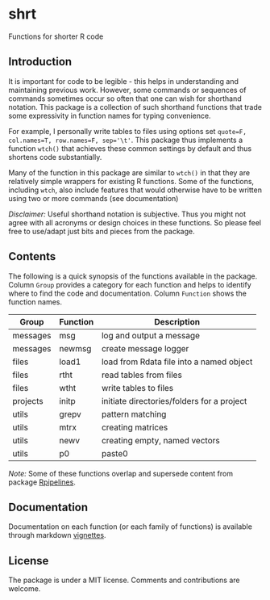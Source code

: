 # shrt
Functions for shorter R code


## Introduction

It is important for code to be legible - this helps in understanding
and maintaining previous work. However, some commands or sequences of 
commands sometimes occur so often that one can wish for shorthand notation. 
This package is a collection of such shorthand functions that trade some
expressivity in function names for typing convenience.

For example, I personally write tables to files using options set 
`quote=F, col.names=T, row.names=F, sep='\t'`. This package thus implements
a function `wtch()` that achieves these common settings by default and thus shortens code substantially. 

Many of the function in this package are similar to `wtch()` in that they 
are relatively simple wrappers for existing R functions. Some of the functions, including `wtch`, also include features that would otherwise have to be written using two or more commands (see documentation)

*Disclaimer:* Useful shorthand notation is subjective. Thus you might not 
agree with all acronyms or design choices in these functions. So please 
feel free to use/adapt just bits and pieces from the package.


## Contents

The following is a quick synopsis of the functions available in the package. Column `Group` provides a category for each function and helps to identify where to find the code and documentation. Column `Function` shows the function names. 

 Group | Function | Description 
 --- | --- | --- 
 messages | msg | log and output a message 
 messages | newmsg | create message logger 
 files | load1 | load from Rdata file into a named object
 files | rtht | read tables from files 
 files | wtht | write tables to files 
 projects | initp | initiate directories/folders for a project
 utils | grepv | pattern matching 
 utils | mtrx | creating matrices 
 utils | newv | creating empty, named vectors 
 utils | p0 | paste0 

*Note:* Some of these functions overlap and supersede content from package [Rpipelines](ttps://github.com/tkonopka/Rpipelines).


## Documentation

Documentation on each function (or each family of functions) is available through markdown [vignettes](https://github.com/tkonopka/shrt/tree/master/inst/doc).


## License

The package is under a MIT license. Comments and contributions are welcome. 

